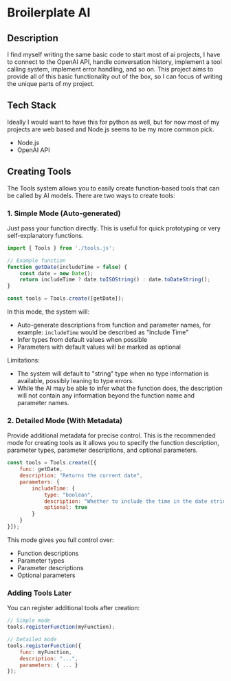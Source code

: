 # Broilerplate AI

## Description

I find myself writing the same basic code to start most of ai projects, I have to connect to the OpenAI API, handle conversation history, implement a tool calling system, implement error handling, and so on.  This project aims to provide all of this basic functionality out of the box, so I can focus of writing the unique parts of my project.

## Tech Stack
Ideally I would want to have this for python as well, but for now most of my projects are web based and Node.js seems to be my more common pick.

- Node.js
- OpenAI API

## Creating Tools

The Tools system allows you to easily create function-based tools that can be called by AI models. There are two ways to create tools:

### 1. Simple Mode (Auto-generated)

Just pass your function directly.  This is useful for quick prototyping or very self-explanatory functions.

```javascript
import { Tools } from './tools.js';

// Example function
function getDate(includeTime = false) {
    const date = new Date();
    return includeTime ? date.toISOString() : date.toDateString();
}

const tools = Tools.create([getDate]);
```

In this mode, the system will:
- Auto-generate descriptions from function and parameter names, for example: `includeTime` would be described as "Include Time"
- Infer types from default values when possible
- Parameters with default values will be marked as optional

Limitations:
- The system will default to "string" type when no type information is available, possibly leaning to type errors.
- While the AI may be able to infer what the function does, the description will not contain any information beyond the function name and parameter names.

### 2. Detailed Mode (With Metadata)

Provide additional metadata for precise control.  This is the recommended mode for creating tools as it allows you to specify the function description, parameter types, parameter descriptions, and optional parameters.

```javascript
const tools = Tools.create([{
    func: getDate,
    description: "Returns the current date",
    parameters: {
        includeTime: {
            type: "boolean",
            description: "Whether to include the time in the date string",
            optional: true
        }
    }
}]);
```

This mode gives you full control over:
- Function descriptions
- Parameter types
- Parameter descriptions
- Optional parameters

### Adding Tools Later

You can register additional tools after creation:

```javascript
// Simple mode
tools.registerFunction(myFunction);

// Detailed mode
tools.registerFunction({
    func: myFunction,
    description: "...",
    parameters: { ... }
});
```